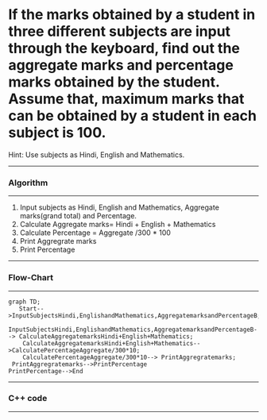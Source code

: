 # If the marks obtained by a student in three different subjects are input through the keyboard, find out the aggregate marks and percentage marks obtained by the student. Assume that, maximum marks that can be obtained by a student in each subject is 100. 
Hint: Use subjects as Hindi, English and Mathematics.
____________
### Algorithm
________
1. Input  subjects as Hindi, English and Mathematics, Aggregate marks(grand total) and Percentage.
2. Calculate Aggregate marks= Hindi + English + Mathematics
3. Calculate Percentage = Aggregate /300 * 100
4. Print Aggregrate marks
5. Print Percentage 

________
### Flow-Chart
__________

```mermaid
graph TD;
   Start-->InputSubjectsHindi,EnglishandMathematics,AggregatemarksandPercentageB;
    InputSubjectsHindi,EnglishandMathematics,AggregatemarksandPercentageB--> CalculateAggregatemarksHindi+English+Mathematics;
    CalculateAggregatemarksHindi+English+Mathematics-->CalculatePercentageAggregate/300*10;
    CalculatePercentageAggregate/300*10--> PrintAggregratemarks;
 PrintAggregratemarks-->PrintPercentage
PrintPercentage-->End
```








____
### C++ code
________
